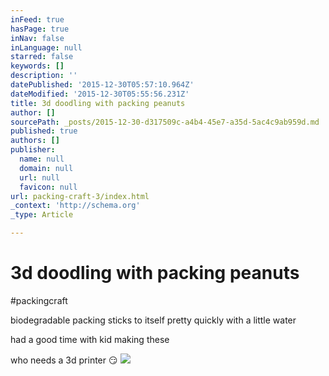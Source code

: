 ```yaml
---
inFeed: true
hasPage: true
inNav: false
inLanguage: null
starred: false
keywords: []
description: ''
datePublished: '2015-12-30T05:57:10.964Z'
dateModified: '2015-12-30T05:55:56.231Z'
title: 3d doodling with packing peanuts
author: []
sourcePath: _posts/2015-12-30-d317509c-a4b4-45e7-a35d-5ac4c9ab959d.md
published: true
authors: []
publisher:
  name: null
  domain: null
  url: null
  favicon: null
url: packing-craft-3/index.html
_context: 'http://schema.org'
_type: Article

---
```

# 3d doodling with packing peanuts

\#packingcraft

biodegradable packing sticks to itself pretty quickly with a little water

had a good time with kid making these

who needs a 3d printer 😏
![](https://the-grid-user-content.s3-us-west-2.amazonaws.com/64e70f12-15e2-41c8-b07d-c8290cb3b7db.jpg)